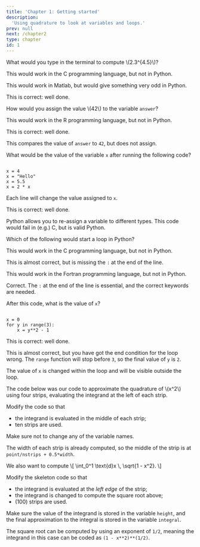 ```yaml
---
title: 'Chapter 1: Getting started'
description:
  'Using quadrature to look at variables and loops.'
prev: null
next: /chapter2
type: chapter
id: 1
---
```


<exercise id="1" title="Introduction" type="slides">

<slides source="chapter1_01_introduction">
</slides>

</exercise>

<exercise id="2" title="Arithmetic">

What would you type in the terminal to compute \\(2.3^{4.5}\\)?

<choice id="ch1_q2">

<opt text="<code>pow(2.3, 4.5)</code>">

This would work in the C programming language, but not in Python.

</opt>
<opt text="<code>2.3^4.5</code>">

This would work in Matlab, but would give something very odd in Python.

</opt>
<opt text="<code>2.3**4.5</code>" correct="true">

This is correct: well done.

</opt>

</choice>

</exercise>

<exercise id="3" title="Variables">

How would you assign the value \\(42\\) to the variable <code>answer</code>?

<choice id="ch1_q3">

<opt text="<code>answer <- 42</code>">

This would work in the R programming language, but not in Python.

</opt>
<opt text="<code>answer = 42</code>" correct="true">

This is correct: well done.

</opt>
<opt text="<code>answer == 42</code>">

This compares the value of <code>answer</code> to <code>42</code>, but does not assign.

</opt>

</choice>

</exercise>

<exercise id="4" title="Reassigning variables">

What would be the value of the variable <code>x</code> after running the following code?

<pre><code>
x = 4
x = "Hello"
x = 5.5
x = 2 * x
</code></pre>

<choice id="ch1_q4">

<opt text="<code>4</code>">

Each line will change the value assigned to <code>x</code>.

</opt>
<opt text="<code>11.0</code>" correct="true">

This is correct: well done.

</opt>
<opt text="The code will fail with an error.">

Python allows you to re-assign a variable to different types. This code would fail in (e.g.) C, but is valid Python.

</opt>

</choice>

</exercise>

<exercise id="5" title="Loops">

Which of the following would start a loop in Python?

<choice id="ch1_q5">

<opt text="<code>for (i=0; i<10; i++) {</code>">

This would work in the C programming language, but not in Python.

</opt>
<opt text="<code>for i in range(10)</code>">

This is almost correct, but is missing the <code>:</code> at the end of the line.

</opt>
<opt text="<code>do i=0,9</code>">

This would work in the Fortran programming language, but not in Python.

</opt>
<opt text="None of the above." correct="true">

Correct. The <code>:</code> at the end of the line is essential, and the correct keywords are needed.

</opt>

</choice>

</exercise>

<exercise id="6" title="Values in loops">

After this code, what is the value of <code>x</code>?

<pre><code>
x = 0
for y in range(3):
    x = y**2 - 1
</code></pre>

<choice id="ch1_q6">

<opt text="<code>3</code>" correct="true">

This is correct: well done.

</opt>
<opt text="<code>8</code>">

This is almost correct, but you have got the end condition for the loop wrong. The <code>range</code> function will stop before <code>3</code>, so the final value of <code>y</code> is <code>2</code>.

</opt>
<opt text="<code>0</code>">

The value of <code>x</code> is changed within the loop and will be visible outside the loop.

</opt>

</choice>

</exercise>

<exercise id="7" title="Changing the quadrature point">

The code below was our code to approximate the quadrature of \\(x^2\\) using four strips, evaluating the integrand at the left of each strip.

Modify the code so that

- the integrand is evaluated in the middle of each strip;
- ten strips are used.

Make sure not to change any of the variable names.

<codeblock id="01_07">

The width of each strip is already computed, so the middle of the strip is at `point/nstrips + 0.5*width`.

</codeblock>

</exercise>


<exercise id="8" title="Changing the function">

We also want to compute
\\[
  \int_0^1 \text{d}x \\, \sqrt{1 - x^2}.
\\]

Modify the skeleton code so that

- the integrand is evaluated at the *left edge* of the strip;
- the integrand is changed to compute the square root above;
- \(100\) strips are used.

Make sure the value of the integrand is stored in the variable `height`, and the final approximation to the integral is stored in the variable `integral`.

<codeblock id="01_08">

The square root can be computed by using an exponent of `1/2`, meaning the integrand in this case can be coded as `(1 - x**2)**(1/2)`.

</codeblock>

</exercise>
